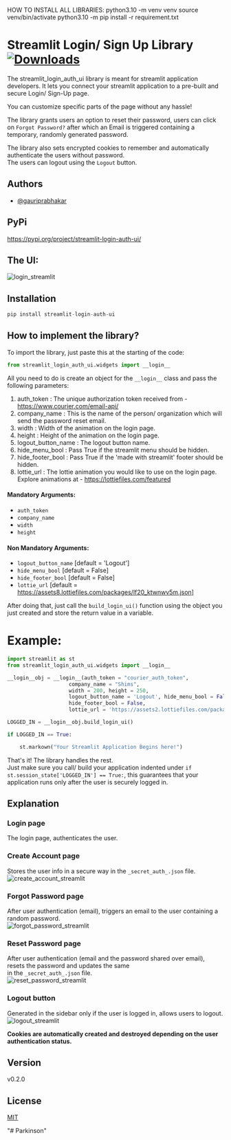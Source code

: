 
HOW TO INSTALL ALL LIBRARIES:
python3.10 -m venv venv
source venv/bin/activate
python3.10 -m pip install -r requirement.txt

# Streamlit Login/ Sign Up Library   [![Downloads](https://static.pepy.tech/personalized-badge/streamlit-login-auth-ui?period=month&units=international_system&left_color=grey&right_color=blue&left_text=downloads)](https://pepy.tech/project/streamlit-login-auth-ui)

The streamlit_login_auth_ui library is meant for streamlit application developers.
It lets you connect your streamlit application to a pre-built and secure Login/ Sign-Up page.

You can customize specific parts of the page without any hassle!

The library grants users an option to reset their password, users can click on ```Forgot Password?``` after which an Email is triggered containing a temporary, randomly generated password.

The library also sets encrypted cookies to remember and automatically authenticate the users without password. \
The users can logout using the ```Logout``` button.


## Authors
- [@gauriprabhakar](https://github.com/GauriSP10)

## PyPi
https://pypi.org/project/streamlit-login-auth-ui/

## The UI:
![login_streamlit](https://user-images.githubusercontent.com/75731631/185765909-a70dd7af-240d-4a90-9140-45d6292e76f0.png)
 
## Installation

```python
pip install streamlit-login-auth-ui
```

## How to implement the library?

To import the library, just paste this at the starting of the code:
```python
from streamlit_login_auth_ui.widgets import __login__
```

All you need to do is create an object for the ```__login__``` class and pass the following parameters:
1. auth_token : The unique authorization token received from - https://www.courier.com/email-api/
2. company_name : This is the name of the person/ organization which will send the password reset email.
3. width : Width of the animation on the login page.
4. height : Height of the animation on the login page.
5. logout_button_name : The logout button name.
6. hide_menu_bool : Pass True if the streamlit menu should be hidden.
7. hide_footer_bool : Pass True if the 'made with streamlit' footer should be hidden.
8. lottie_url : The lottie animation you would like to use on the login page. Explore animations at - https://lottiefiles.com/featured

#### Mandatory Arguments:
* ```auth_token```
* ```company_name```
* ```width```
* ```height```

#### Non Mandatory Arguments:
* ```logout_button_name```     [default = 'Logout']
* ```hide_menu_bool```         [default = False]
* ```hide_footer_bool```       [default = False]
* ```lottie_url```             [default = https://assets8.lottiefiles.com/packages/lf20_ktwnwv5m.json]

After doing that, just call the ```build_login_ui()``` function using the object you just created and store the return value in a variable.

# Example:
```python
import streamlit as st
from streamlit_login_auth_ui.widgets import __login__

__login__obj = __login__(auth_token = "courier_auth_token", 
                    company_name = "Shims",
                    width = 200, height = 250, 
                    logout_button_name = 'Logout', hide_menu_bool = False, 
                    hide_footer_bool = False, 
                    lottie_url = 'https://assets2.lottiefiles.com/packages/lf20_jcikwtux.json')

LOGGED_IN = __login__obj.build_login_ui()

if LOGGED_IN == True:

    st.markown("Your Streamlit Application Begins here!")
```

That's it! The library handles the rest. \
Just make sure you call/ build your application indented under ```if st.session_state['LOGGED_IN'] == True:```, this guarantees that your application runs only after the user is securely logged in. 

## Explanation
### Login page
The login page, authenticates the user.

### Create Account page
Stores the user info in a secure way in the ```_secret_auth_.json``` file. \
![create_account_streamlit](https://user-images.githubusercontent.com/75731631/185765826-3bb5d2ca-c549-46ff-bf14-2cc42d295588.png)

### Forgot Password page
After user authentication (email), triggers an email to the user containing a random password. \
![forgot_password_streamlit](https://user-images.githubusercontent.com/75731631/185765851-18db4775-b1f0-4cfe-86a7-93bda88227dd.png)

### Reset Password page
After user authentication (email and the password shared over email), resets the password and updates the same \
in the ```_secret_auth_.json``` file. \
![reset_password_streamlit](https://user-images.githubusercontent.com/75731631/185765859-a0cf45b0-bfa4-489d-8060-001a9372843a.png)

### Logout button
Generated in the sidebar only if the user is logged in, allows users to logout. \
![logout_streamlit](https://user-images.githubusercontent.com/75731631/185765879-dbe17dda-93e3-4417-b5fc-5ce1d4dc8ecc.png)

__Cookies are automatically created and destroyed depending on the user authentication status.__

## Version
v0.2.0

## License
[MIT](https://github.com/GauriSP10/streamlit_login_auth_ui/blob/main/LICENSE)






"# Parkinson" 

